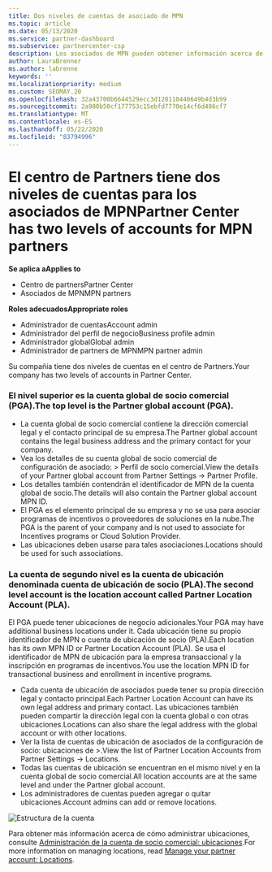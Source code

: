 ```yaml
---
title: Dos niveles de cuentas de asociado de MPN
ms.topic: article
ms.date: 05/13/2020
ms.service: partner-dashboard
ms.subservice: partnercenter-csp
description: Los asociados de MPN pueden obtener información acerca de los dos niveles de cuentas del centro de Partners, la cuenta global de socio comercial (PGA) y la cuenta de ubicación de asociados (PLA).
author: LauraBrenner
ms.author: labrenne
keywords: ''
ms.localizationpriority: medium
ms.custom: SEOMAY.20
ms.openlocfilehash: 32a43700b6644529ecc3d128110440649b4d3b99
ms.sourcegitcommit: 2a980b50cf177753c15ebfd7770e14cf6d486cf7
ms.translationtype: MT
ms.contentlocale: es-ES
ms.lasthandoff: 05/22/2020
ms.locfileid: "83794996"
---
```

# <a name="partner-center-has-two-levels-of-accounts-for-mpn-partners"></a><span data-ttu-id="bfd87-103">El centro de Partners tiene dos niveles de cuentas para los asociados de MPN</span><span class="sxs-lookup"><span data-stu-id="bfd87-103">Partner Center has two levels of accounts for MPN partners</span></span>

<span data-ttu-id="bfd87-104">**Se aplica a**</span><span class="sxs-lookup"><span data-stu-id="bfd87-104">**Applies to**</span></span>

- <span data-ttu-id="bfd87-105">Centro de partners</span><span class="sxs-lookup"><span data-stu-id="bfd87-105">Partner Center</span></span>
- <span data-ttu-id="bfd87-106">Asociados de MPN</span><span class="sxs-lookup"><span data-stu-id="bfd87-106">MPN partners</span></span>

<span data-ttu-id="bfd87-107">**Roles adecuados**</span><span class="sxs-lookup"><span data-stu-id="bfd87-107">**Appropriate roles**</span></span>

- <span data-ttu-id="bfd87-108">Administrador de cuentas</span><span class="sxs-lookup"><span data-stu-id="bfd87-108">Account admin</span></span>
- <span data-ttu-id="bfd87-109">Administrador del perfil de negocio</span><span class="sxs-lookup"><span data-stu-id="bfd87-109">Business profile admin</span></span>
- <span data-ttu-id="bfd87-110">Administrador global</span><span class="sxs-lookup"><span data-stu-id="bfd87-110">Global admin</span></span>
- <span data-ttu-id="bfd87-111">Administrador de partners de MPN</span><span class="sxs-lookup"><span data-stu-id="bfd87-111">MPN partner admin</span></span>

<span data-ttu-id="bfd87-112">Su compañía tiene dos niveles de cuentas en el centro de Partners.</span><span class="sxs-lookup"><span data-stu-id="bfd87-112">Your company has two levels of accounts in Partner Center.</span></span>

### <a name="the-top-level-is-the-partner-global-account-pga"></a><span data-ttu-id="bfd87-113">El nivel superior es la cuenta global de socio comercial (PGA).</span><span class="sxs-lookup"><span data-stu-id="bfd87-113">The top level is the Partner global account (PGA).</span></span>

- <span data-ttu-id="bfd87-114">La cuenta global de socio comercial contiene la dirección comercial legal y el contacto principal de su empresa.</span><span class="sxs-lookup"><span data-stu-id="bfd87-114">The Partner global account contains the legal business address and the primary contact for your company.</span></span> 
- <span data-ttu-id="bfd87-115">Vea los detalles de su cuenta global de socio comercial de configuración de asociado: > Perfil de socio comercial.</span><span class="sxs-lookup"><span data-stu-id="bfd87-115">View the details of your Partner global account from Partner Settings -> Partner Profile.</span></span>
- <span data-ttu-id="bfd87-116">Los detalles también contendrán el identificador de MPN de la cuenta global de socio.</span><span class="sxs-lookup"><span data-stu-id="bfd87-116">The details will also contain the Partner global account MPN ID.</span></span> 
- <span data-ttu-id="bfd87-117">El PGA es el elemento principal de su empresa y no se usa para asociar programas de incentivos o proveedores de soluciones en la nube.</span><span class="sxs-lookup"><span data-stu-id="bfd87-117">The PGA is the parent of your company and is not used to associate for Incentives programs or Cloud Solution Provider.</span></span> 
- <span data-ttu-id="bfd87-118">Las ubicaciones deben usarse para tales asociaciones.</span><span class="sxs-lookup"><span data-stu-id="bfd87-118">Locations should be used for such associations.</span></span>

### <a name="the-second-level-account-is-the-location-account-called-partner-location-account-pla"></a><span data-ttu-id="bfd87-119">La cuenta de segundo nivel es la cuenta de ubicación denominada cuenta de ubicación de socio (PLA).</span><span class="sxs-lookup"><span data-stu-id="bfd87-119">The second level account is the location account called Partner Location Account (PLA).</span></span>

<span data-ttu-id="bfd87-120">El PGA puede tener ubicaciones de negocio adicionales.</span><span class="sxs-lookup"><span data-stu-id="bfd87-120">Your PGA may have additional business locations under it.</span></span> <span data-ttu-id="bfd87-121">Cada ubicación tiene su propio identificador de MPN o cuenta de ubicación de socio (PLA).</span><span class="sxs-lookup"><span data-stu-id="bfd87-121">Each location has its own MPN ID or Partner Location Account (PLA).</span></span> <span data-ttu-id="bfd87-122">Se usa el identificador de MPN de ubicación para la empresa transaccional y la inscripción en programas de incentivos.</span><span class="sxs-lookup"><span data-stu-id="bfd87-122">You use the location MPN ID for transactional business and enrollment in incentive programs.</span></span>

- <span data-ttu-id="bfd87-123">Cada cuenta de ubicación de asociados puede tener su propia dirección legal y contacto principal.</span><span class="sxs-lookup"><span data-stu-id="bfd87-123">Each Partner Location Account can have its own legal address and primary contact.</span></span> <span data-ttu-id="bfd87-124">Las ubicaciones también pueden compartir la dirección legal con la cuenta global o con otras ubicaciones.</span><span class="sxs-lookup"><span data-stu-id="bfd87-124">Locations can also share the legal address with the global account or with other locations.</span></span>
- <span data-ttu-id="bfd87-125">Ver la lista de cuentas de ubicación de asociados de la configuración de socio: ubicaciones de >.</span><span class="sxs-lookup"><span data-stu-id="bfd87-125">View the list of Partner Location Accounts from Partner Settings -> Locations.</span></span>
- <span data-ttu-id="bfd87-126">Todas las cuentas de ubicación se encuentran en el mismo nivel y en la cuenta global de socio comercial.</span><span class="sxs-lookup"><span data-stu-id="bfd87-126">All location accounts are at the same level and under the Partner global account.</span></span>
- <span data-ttu-id="bfd87-127">Los administradores de cuentas pueden agregar o quitar ubicaciones.</span><span class="sxs-lookup"><span data-stu-id="bfd87-127">Account admins can add or remove locations.</span></span>

![Estructura de la cuenta](images/accountstructure.png)

<span data-ttu-id="bfd87-129">Para obtener más información acerca de cómo administrar ubicaciones, consulte [Administración de la cuenta de socio comercial: ubicaciones](manage-locations.md).</span><span class="sxs-lookup"><span data-stu-id="bfd87-129">For more information on managing locations, read [Manage your partner account: Locations](manage-locations.md).</span></span> 




















